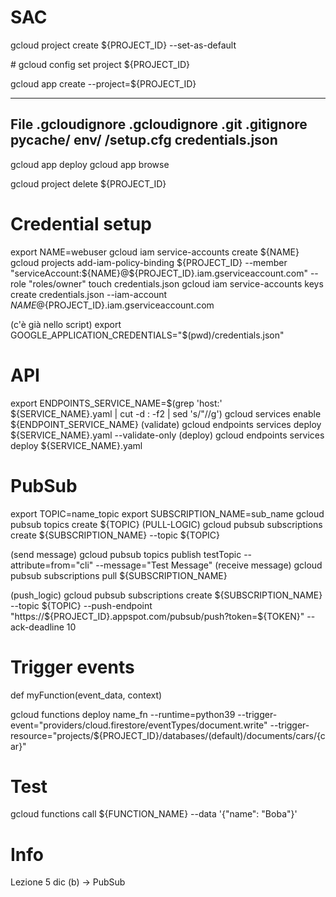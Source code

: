 # SAC


gcloud project create ${PROJECT_ID} --set-as-default

# gcloud config set project ${PROJECT_ID}

gcloud app create --project=${PROJECT_ID}

---------------
File .gcloudignore
.gcloudignore
.git
.gitignore
__pycache__/
env/
/setup.cfg
credentials.json
---------------

gcloud app deploy
gcloud app browse

gcloud project delete ${PROJECT_ID}

# Credential setup
export NAME=webuser
gcloud iam service-accounts create ${NAME}
gcloud projects add-iam-policy-binding ${PROJECT_ID} --member "serviceAccount:${NAME}@${PROJECT_ID}.iam.gserviceaccount.com" --role "roles/owner"
touch credentials.json
gcloud iam service-accounts keys create credentials.json --iam-account ${NAME}@${PROJECT_ID}.iam.gserviceaccount.com

(c'è già nello script)
export GOOGLE_APPLICATION_CREDENTIALS="$(pwd)/credentials.json"

# API
export ENDPOINTS_SERVICE_NAME=$(grep 'host:' ${SERVICE_NAME}.yaml | cut -d : -f2 | sed 's/"//g')
gcloud services enable ${ENDPOINT_SERVICE_NAME}
(validate)
gcloud endpoints services deploy ${SERVICE_NAME}.yaml --validate-only
(deploy)
gcloud endpoints services deploy ${SERVICE_NAME}.yaml

# PubSub
export TOPIC=name_topic
export SUBSCRIPTION_NAME=sub_name
gcloud pubsub topics create ${TOPIC}
(PULL-LOGIC)
gcloud pubsub subscriptions create ${SUBSCRIPTION_NAME} --topic ${TOPIC}

(send message)
gcloud pubsub topics publish testTopic --attribute=from="cli" --message="Test Message"
(receive message)
gcloud pubsub subscriptions pull ${SUBSCRIPTION_NAME}

(push_logic)
gcloud pubsub subscriptions create ${SUBSCRIPTION_NAME} --topic ${TOPIC} --push-endpoint "https://${PROJECT_ID}.appspot.com/pubsub/push?token=${TOKEN}" --ack-deadline 10

# Trigger events
def myFunction(event_data, context)

gcloud functions deploy name_fn --runtime=python39 --trigger-event="providers/cloud.firestore/eventTypes/document.write" --trigger-resource="projects/${PROJECT_ID}/databases/(default)/documents/cars/{car}"

# Test
gcloud functions call ${FUNCTION_NAME} --data '{"name": "Boba"}'


# Info
Lezione 5 dic (b) -> PubSub